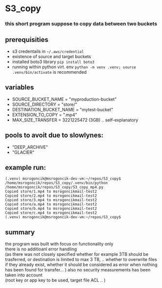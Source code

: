 # S3_copy
### this short program suppose to copy data between two buckets

## prerequisities 
 - s3 credentails in ``` ~/.aws/credential ```
 - existence of source and target buckets
 - installed boto3 library ``` pip install boto3 ```
 - running within python virt. env ``` python -m venv .venv; source .venv/bin/activate ``` is recommended

## variables
- SOURCE_BUCKET_NAME = "myproduction-bucket"                   
- SOURCE_DIRECTORY = "store/"
- DESTINATION_BUCKET_NAME = "mytest-bucket"
- EXTENSION_TO_COPY = ".mp4"
- MAX_SIZE_TRANSFER = 3221225472  (3GB)
.. self-explanatory

## pools to avoit due to slowlynes:
 - "DEEP_ARCHIVE"
 - "GLACIER"

## example run: 
```
(.venv) msrogoncik@msrogoncik-dev-vm:~/repos/S3_copy$ /home/msrogoncik/repos/S3_copy/.venv/bin/python /home/msrogoncik/repos/S3_copy/S3_copy_mp4.py
Copied store/1.mp4 to msrogoncikmail-test2
Copied store/2.mp4 to msrogoncikmail-test2
Copied store/3.mp4 to msrogoncikmail-test2
Copied store/a.mp4 to msrogoncikmail-test2
Copied store/b.mp4 to msrogoncikmail-test2
Copied store/c.mp4 to msrogoncikmail-test2
(.venv) msrogoncik@msrogoncik-dev-vm:~/repos/S3_copy$ 
```

## summary
the program was built with focus on functionality only  
there is no additioanl error handling  
  (as there was not closely specified whether for example 3TB should be trasferred, or destination is limited to max 3 TB, .. whether to overwrite files if they already exist, whether it should be considered as error when nothing has been found for transfer... )
also no security measurements has been taken into account  
(root key or app key to be used, target file ACL .. )

